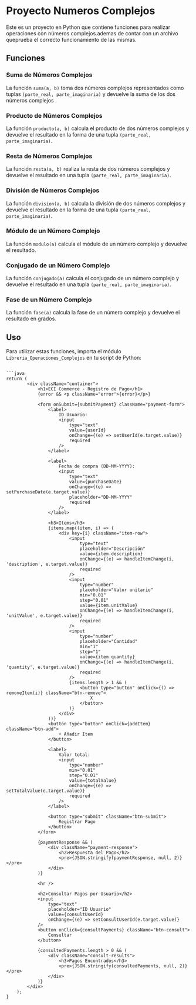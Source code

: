 # Proyecto Numeros Complejos
Este es un proyecto en Python que contiene funciones para realizar operaciones con números complejos.ademas de contar con un archivo queprueba el correcto funcionamiento de las mismas.

 

## Funciones

 

### Suma de Números Complejos

 

La función `suma(a, b)` toma dos números complejos representados como tuplas `(parte_real, parte_imaginaria)` y devuelve la suma de los dos números complejos .

 

### Producto de Números Complejos

 

La función `producto(a, b)` calcula el producto de dos números complejos y devuelve el resultado en la forma de una tupla `(parte_real, parte_imaginaria)`.

 

### Resta de Números Complejos

 

La función `resta(a, b)` realiza la resta de dos números complejos y devuelve el resultado en una tupla `(parte_real, parte_imaginaria)`.

 

### División de Números Complejos

 

La función `division(a, b)` calcula la división de dos números complejos y devuelve el resultado en la forma de una tupla `(parte_real, parte_imaginaria)`.

 

### Módulo de un Número Complejo

 

La función `modulo(a)` calcula el módulo de un número complejo y devuelve el resultado.

 

### Conjugado de un Número Complejo

 

La función `conjugado(a)` calcula el conjugado de un número complejo y devuelve el resultado en una tupla `(parte_real, parte_imaginaria)`.

 

### Fase de un Número Complejo

 

La función `fase(a)` calcula la fase de un número complejo y devuelve el resultado en grados.

 

## Uso

 

Para utilizar estas funciones, importa el módulo `Libreria_Operaciones_Complejos` en tu script de Python:

 

```pythonfrom operaciones_complejas import suma, producto, resta, division, modulo, conjugado, fase# Luego puedes llamar a las funciones y utilizarlas en tu código para realizar alguna de las operaciones anterioemente mencionadas teniendo en cuenta que tanto como la entrada y  la salida de cada funcion es en una dupla.

```java
return (
        <div className="container">
            <h1>ECI Commerce - Registro de Pago</h1>
            {error && <p className="error">{error}</p>}

            <form onSubmit={submitPayment} className="payment-form">
                <label>
                    ID Usuario:
                    <input
                        type="text"
                        value={userId}
                        onChange={(e) => setUserId(e.target.value)}
                        required
                    />
                </label>

                <label>
                    Fecha de compra (DD-MM-YYYY):
                    <input
                        type="text"
                        value={purchaseDate}
                        onChange={(e) => setPurchaseDate(e.target.value)}
                        placeholder="DD-MM-YYYY"
                        required
                    />
                </label>

                <h3>Items</h3>
                {items.map((item, i) => (
                    <div key={i} className="item-row">
                        <input
                            type="text"
                            placeholder="Descripción"
                            value={item.description}
                            onChange={(e) => handleItemChange(i, 'description', e.target.value)}
                            required
                        />
                        <input
                            type="number"
                            placeholder="Valor unitario"
                            min="0.01"
                            step="0.01"
                            value={item.unitValue}
                            onChange={(e) => handleItemChange(i, 'unitValue', e.target.value)}
                            required
                        />
                        <input
                            type="number"
                            placeholder="Cantidad"
                            min="1"
                            step="1"
                            value={item.quantity}
                            onChange={(e) => handleItemChange(i, 'quantity', e.target.value)}
                            required
                        />
                        {items.length > 1 && (
                            <button type="button" onClick={() => removeItem(i)} className="btn-remove">
                                X
                            </button>
                        )}
                    </div>
                ))}
                <button type="button" onClick={addItem} className="btn-add">
                    + Añadir Item
                </button>

                <label>
                    Valor total:
                    <input
                        type="number"
                        min="0.01"
                        step="0.01"
                        value={totalValue}
                        onChange={(e) => setTotalValue(e.target.value)}
                        required
                    />
                </label>

                <button type="submit" className="btn-submit">
                    Registrar Pago
                </button>
            </form>

            {paymentResponse && (
                <div className="payment-response">
                    <h2>Respuesta del Pago</h2>
                    <pre>{JSON.stringify(paymentResponse, null, 2)}</pre>
                </div>
            )}

            <hr />

            <h2>Consultar Pagos por Usuario</h2>
            <input
                type="text"
                placeholder="ID Usuario"
                value={consultUserId}
                onChange={(e) => setConsultUserId(e.target.value)}
            />
            <button onClick={consultPayments} className="btn-consult">
                Consultar
            </button>

            {consultedPayments.length > 0 && (
                <div className="consult-results">
                    <h3>Pagos Encontrados</h3>
                    <pre>{JSON.stringify(consultedPayments, null, 2)}</pre>
                </div>
            )}
        </div>
    );
}
```
